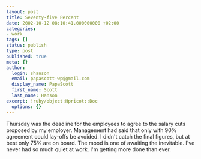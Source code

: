 ```yaml
---
layout: post
title: Seventy-five Percent
date: 2002-10-12 08:10:41.000000000 +02:00
categories:
- work
tags: []
status: publish
type: post
published: true
meta: {}
author:
  login: shanson
  email: papascott-wp@gmail.com
  display_name: PapaScott
  first_name: Scott
  last_name: Hanson
excerpt: !ruby/object:Hpricot::Doc
  options: {}
---
```

<p>Thursday was the deadline for the employees to agree to the salary cuts proposed by my employer. Management had said that only with 90% agreement could lay-offs be avoided. I didn't catch the final figures, but at best only 75% are on board. The mood is one of awaiting the inevitable. I've never had so much quiet at work. I'm getting more done than ever.</p>
